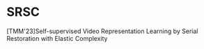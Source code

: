 # SRSC
[TMM'23]Self-supervised Video Representation Learning by Serial Restoration with Elastic Complexity
